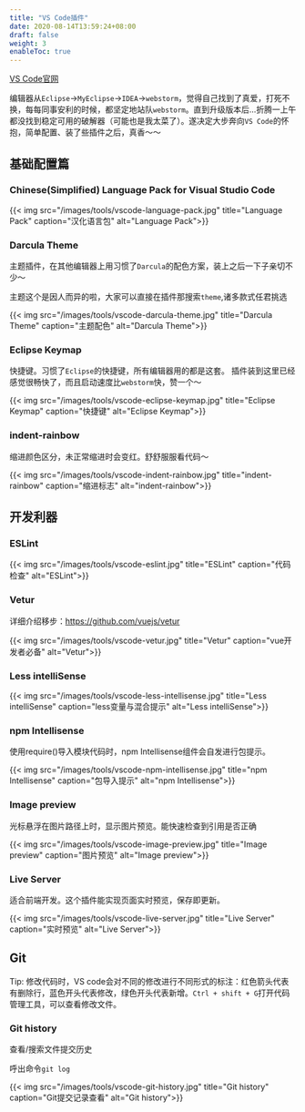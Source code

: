 ```yaml
---
title: "VS Code插件"
date: 2020-08-14T13:59:24+08:00
draft: false
weight: 3
enableToc: true
---
```


[VS Code官网](https://code.visualstudio.com/)

编辑器从`Eclipse`->`MyEclipse`->`IDEA`->`webstorm`，觉得自己找到了真爱，打死不换，每每同事安利的时候，都坚定地站队`webstorm`。直到升级版本后...折腾一上午都没找到稳定可用的破解器（可能也是我太菜了）。遂决定大步奔向`VS Code`的怀抱，简单配置、装了些插件之后，真香～～


## 基础配置篇

### Chinese(Simplified) Language Pack for Visual Studio Code

{{< img src="/images/tools/vscode-language-pack.jpg" title="Language Pack" caption="汉化语言包" alt="Language Pack">}}

### Darcula Theme

主题插件，在其他编辑器上用习惯了`Darcula`的配色方案，装上之后一下子亲切不少～ 

主题这个是因人而异的啦，大家可以直接在插件那搜索`theme`,诸多款式任君挑选

{{< img src="/images/tools/vscode-darcula-theme.jpg" title="Darcula Theme" caption="主题配色" alt="Darcula Theme">}}

### Eclipse Keymap

快捷键。习惯了`Eclipse`的快捷键，所有编辑器用的都是这套。
插件装到这里已经感觉很畅快了，而且启动速度比`webstorm`快，赞一个～

{{< img src="/images/tools/vscode-eclipse-keymap.jpg" title="Eclipse Keymap" caption="快捷键" alt="Eclipse Keymap">}}

### indent-rainbow

缩进颜色区分，未正常缩进时会变红。舒舒服服看代码～

{{< img src="/images/tools/vscode-indent-rainbow.jpg" title="indent-rainbow" caption="缩进标志" alt="indent-rainbow">}}


## 开发利器

### ESLint

{{< img src="/images/tools/vscode-eslint.jpg" title="ESLint" caption="代码检查" alt="ESLint">}}

### Vetur

详细介绍移步：https://github.com/vuejs/vetur

{{< img src="/images/tools/vscode-vetur.jpg" title="Vetur" caption="vue开发者必备" alt="Vetur">}}

### Less intelliSense

{{< img src="/images/tools/vscode-less-intellisense.jpg" title="Less intelliSense" caption="less变量与混合提示" alt="Less intelliSense">}}

### npm Intellisense

使用require()导入模块代码时，npm Intellisense组件会自发进行包提示。

{{< img src="/images/tools/vscode-npm-intellisense.jpg" title="npm Intellisense" caption="包导入提示" alt="npm Intellisense">}}

### Image preview

光标悬浮在图片路径上时，显示图片预览。能快速检查到引用是否正确

{{< img src="/images/tools/vscode-image-preview.jpg" title="Image preview" caption="图片预览" alt="Image preview">}}

### Live Server

适合前端开发。这个插件能实现页面实时预览，保存即更新。

{{< img src="/images/tools/vscode-live-server.jpg" title="Live Server" caption="实时预览" alt="Live Server">}}


## Git

Tip: 修改代码时，VS code会对不同的修改进行不同形式的标注：红色箭头代表有删除行，蓝色开头代表修改，绿色开头代表新增。`Ctrl + shift + G`打开代码管理工具，可以查看修改文件。

### Git history

查看/搜索文件提交历史

呼出命令`git log`

{{< img src="/images/tools/vscode-git-history.jpg" title="Git history" caption="Git提交记录查看" alt="Git history">}}

